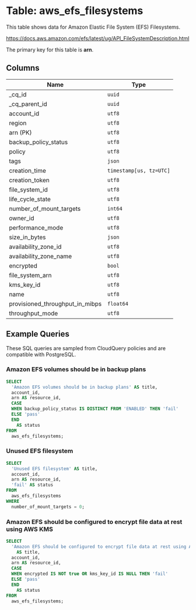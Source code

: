 # Table: aws_efs_filesystems

This table shows data for Amazon Elastic File System (EFS) Filesystems.

https://docs.aws.amazon.com/efs/latest/ug/API_FileSystemDescription.html

The primary key for this table is **arn**.

## Columns

| Name          | Type          |
| ------------- | ------------- |
|_cq_id|`uuid`|
|_cq_parent_id|`uuid`|
|account_id|`utf8`|
|region|`utf8`|
|arn (PK)|`utf8`|
|backup_policy_status|`utf8`|
|policy|`utf8`|
|tags|`json`|
|creation_time|`timestamp[us, tz=UTC]`|
|creation_token|`utf8`|
|file_system_id|`utf8`|
|life_cycle_state|`utf8`|
|number_of_mount_targets|`int64`|
|owner_id|`utf8`|
|performance_mode|`utf8`|
|size_in_bytes|`json`|
|availability_zone_id|`utf8`|
|availability_zone_name|`utf8`|
|encrypted|`bool`|
|file_system_arn|`utf8`|
|kms_key_id|`utf8`|
|name|`utf8`|
|provisioned_throughput_in_mibps|`float64`|
|throughput_mode|`utf8`|

## Example Queries

These SQL queries are sampled from CloudQuery policies and are compatible with PostgreSQL.

### Amazon EFS volumes should be in backup plans

```sql
SELECT
  'Amazon EFS volumes should be in backup plans' AS title,
  account_id,
  arn AS resource_id,
  CASE
  WHEN backup_policy_status IS DISTINCT FROM 'ENABLED' THEN 'fail'
  ELSE 'pass'
  END
    AS status
FROM
  aws_efs_filesystems;
```

### Unused EFS filesystem

```sql
SELECT
  'Unused EFS filesystem' AS title,
  account_id,
  arn AS resource_id,
  'fail' AS status
FROM
  aws_efs_filesystems
WHERE
  number_of_mount_targets = 0;
```

### Amazon EFS should be configured to encrypt file data at rest using AWS KMS

```sql
SELECT
  'Amazon EFS should be configured to encrypt file data at rest using AWS KMS'
    AS title,
  account_id,
  arn AS resource_id,
  CASE
  WHEN encrypted IS NOT true OR kms_key_id IS NULL THEN 'fail'
  ELSE 'pass'
  END
    AS status
FROM
  aws_efs_filesystems;
```


